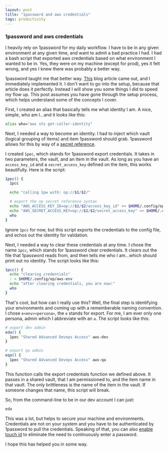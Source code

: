 ```yaml
---
layout: post
title: "1password and aws credentials"
tags: productivity
---
```

### 1password and aws credentials
I heavily rely on 1password for my daily workflow. I have to be in any given environment at any given time, and want to admit a bad practice I had. I had a bash script that exported aws credentials based on what environment I wanted to be in. Yes, they were on my machine (except for prod), yes it felt wrong, and yes I knew there was probably a better way.

1password taught me that better way. [This](https://blog.1password.com/1password-cli-2_0) blog article came out, and I immediately implemented it. I don't want to go into the setup, because that article does it perfectly. Instead I will show you some things I did to speed my flow up. This post assumes you have gone through the setup process, which helps understand some of the concepts I cover.

First, I created an alias that basically tells me what identity I am. A nice, simple, who am I...and it looks like this:

```sh
alias who="aws sts get-caller-identity"
```

Next, I needed a way to become an identity. I had to inject which vault (logical grouping of items) and item 1password should grab. 1password allows for this by way of a [secret reference](https://developer.1password.com/docs/cli/secret-references).

I created `1pec`, which stands for 1password export credentials. It takes in two parameters, the vault, and an item in the vault.
As long as you have an `access_key_id` and a `secret_access_key` defined on the item, this works beautifully. Here is the script:

```sh
1pec() {
  1pcc

  echo "calling 1pw with: op://$1/$2/"

  # export the op secret reference syntax
  echo "AWS_ACCESS_KEY_ID=op://$1/$2/access_key_id" >> $HOME/.config/op/aws-env
  echo "AWS_SECRET_ACCESS_KEY=op://$1/$2/secret_access_key" >> $HOME/.config/op/aws-env
  who
}

```
Ignore `1pcc` for now, but this script exports the credentials to the config file, and echos out the identity for validation.

Next, I needed a way to clear these credentials at any time. I chose the name `1pcc`, which stands for 1password clear credentials. It clears out the file that 1password reads from, and then tells me who I am...which should print out no identity. The script looks like this:

```sh
1pcc() {
  echo "clearing credentials"
  : > $HOME/.config/op/aws-env
  echo "after clearing credentials, you are now:"
  who
}
```

That's cool, but how can I really use this? Well, the final step is identifying your environments and coming up with a rememberable naming convention.
I chose `e<env><persona>`, the `e` stands for export. For me, I am ever only one persona, admin which I abbreviate with an `a`. The script looks like this:

```sh
# export dev admin
eda() {
  1pec "Shared Advanced Devops Access" aws-dev
}

# export qa admin
eqa() {
  1pec "Shared Advanced Devops Access" aws-qa
}
```

This function calls the export credentials function we defined above. It passes in a shared vault, that I am permissioned to, and the item name in that vault. The only brittleness is the name of the item in the vault. If someone changes that name, this script will break.

So, from the command-line to be in our dev account I can just:

```sh
eda
```


This was a lot, but helps to secure your machine and environments. Credentials are not on your system and you have to be authenticated by 1password to pull the credentials. Speaking of that, you can also [enable touch id](https://support.1password.com/touch-id-mac) to eliminate the need to continuously enter a password.

I hope this has helped you in some way.
